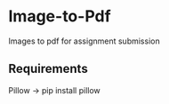 # Image-to-Pdf
Images to pdf for assignment submission

## Requirements
Pillow -> pip install pillow
